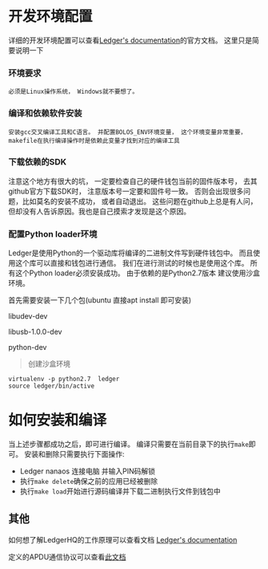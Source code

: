 
# 开发环境配置
详细的开发环境配置可以查看[Ledger's documentation](http://ledger.readthedocs.io)的官方文档。 这里只是简要说明一下

### 环境要求
    必须是Linux操作系统， Windows就不要想了。 

### 编译和依赖软件安装
    安装gcc交叉编译工具和C语言。 并配置BOLOS_ENV环境变量， 这个环境变量非常重要， makefile在执行编译操作时是依赖此变量才找到对应的编译工具

### 下载依赖的SDK

注意这个地方有很大的坑， 一定要检查自己的硬件钱包当前的固件版本号， 去其github官方下载SDK时， 注意版本号一定要和固件号一致。 否则会出现很多问题，比如莫名的安装不成功， 或者自动退出。 这些问题在github上总是有人问， 但却没有人告诉原因。我也是自己摸索才发现是这个原因。

### 配置Python loader环境
Ledger是使用Python的一个驱动库将编译的二进制文件写到硬件钱包中。 而且使用这个库可以直接和钱包进行通信。 我们在进行测试的时候也是使用这个库。 所有这个Python loader必须安装成功。 
由于依赖的是Python2.7版本 建议使用沙盒环境。

首先需要安装一下几个包(ubuntu 直接apt install 即可安装)

libudev-dev

libusb-1.0.0-dev

python-dev

> 创建沙盒环境
```shell
virtualenv -p python2.7  ledger
source ledger/bin/active
```

# 如何安装和编译
当上述步骤都成功之后，即可进行编译。
编译只需要在当前目录下的执行`make`即可。
安装和删除只需要执行下面操作:
* Ledger nanaos 连接电脑 并输入PIN码解锁
* 执行`make delete`确保之前的应用已经被删除
* 执行`make load`开始进行源码编译并下载二进制执行文件到钱包中


## 其他
如何想了解LedgerHQ的工作原理可以查看文档 [Ledger's documentation](http://ledger.readthedocs.io)

定义的APDU通信协议可以查看[此文档](./doc.md)